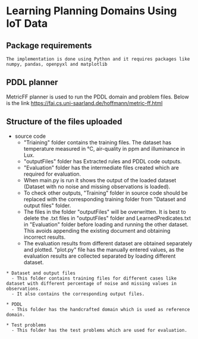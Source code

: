 # Learning Planning Domains Using IoT Data

## Package requirements
    The implementation is done using Python and it requires packages like numpy, pandas, openpyxl and matplotlib

## PDDL planner
   MetricFF planner is used to run the PDDL domain and problem files. 
   Below is the link
   https://fai.cs.uni-saarland.de/hoffmann/metric-ff.html
   
## Structure of the files uploaded

   * source code 
      - "Triaining" folder contains the training files. The dataset has temperature measured in °C,   air-quality in ppm and illuminance in Lux.
      - "outputFiles" folder has Extracted rules and PDDL code outputs.
      - "Evaluation" folder has the intermediate files created which are required for evaluation.
      - When main.py is run it shows the output of the loaded dataset (Dataset with no noise and missing observations is loaded). 
      - To check other outputs, "Training" folder in source code should be replaced with the corresponding training folder from "Dataset and output files" folder.
      - The files in the folder "outputFiles" will be overwritten. It is best to delete the .txt files in "outputFiles" folder  and LearnedPredicates.txt in "Evaluation" folder before loading and running the other dataset. This avoids appending the existing document and obtaining incorrect results.
      - The evaluation results from different dataset are obtained separately and plotted. "plot.py" file has the manually entered values, as the evaluation results are collected separated by loading different dataset.

    * Dataset and output files
      - This folder contains training files for different cases like dataset with different percentage of noise and missing values in observations.
      - It also contains the corresponding output files.

    * PDDL
      - This folder has the handcrafted domain which is used as reference domain.

    * Test problems
      - This folder has the test problems which are used for evaluation.



